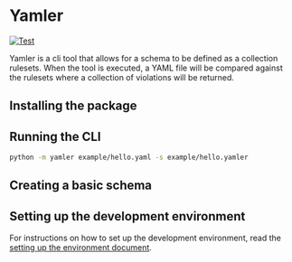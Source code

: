 # Yamler

[![Test](https://github.com/Ryan95Z/yamler/actions/workflows/test.yaml/badge.svg)](https://github.com/Ryan95Z/yamler/actions/workflows/test.yaml)

Yamler is a cli tool that allows for a schema to be defined as a collection rulesets. When the tool is executed, a YAML file will be compared against the rulesets where a collection of violations will be returned.

## Installing the package

## Running the CLI

```bash
python -m yamler example/hello.yaml -s example/hello.yamler
```

## Creating a basic schema

## Setting up the development environment

For instructions on how to set up the development environment, read the [setting up the environment document](./docs/setting_up_the_environment.md).
